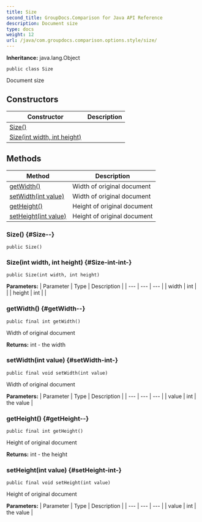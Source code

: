 ```yaml
---
title: Size
second_title: GroupDocs.Comparison for Java API Reference
description: Document size
type: docs
weight: 12
url: /java/com.groupdocs.comparison.options.style/size/
---
```

**Inheritance:**
java.lang.Object
```
public class Size
```

Document size
## Constructors

| Constructor | Description |
| --- | --- |
| [Size()](#Size--) |  |
| [Size(int width, int height)](#Size-int-int-) |  |
## Methods

| Method | Description |
| --- | --- |
| [getWidth()](#getWidth--) | Width of original document |
| [setWidth(int value)](#setWidth-int-) | Width of original document |
| [getHeight()](#getHeight--) | Height of original document |
| [setHeight(int value)](#setHeight-int-) | Height of original document |
### Size() {#Size--}
```
public Size()
```


### Size(int width, int height) {#Size-int-int-}
```
public Size(int width, int height)
```


**Parameters:**
| Parameter | Type | Description |
| --- | --- | --- |
| width | int |  |
| height | int |  |

### getWidth() {#getWidth--}
```
public final int getWidth()
```


Width of original document

**Returns:**
int - the width
### setWidth(int value) {#setWidth-int-}
```
public final void setWidth(int value)
```


Width of original document

**Parameters:**
| Parameter | Type | Description |
| --- | --- | --- |
| value | int | the value |

### getHeight() {#getHeight--}
```
public final int getHeight()
```


Height of original document

**Returns:**
int - the height
### setHeight(int value) {#setHeight-int-}
```
public final void setHeight(int value)
```


Height of original document

**Parameters:**
| Parameter | Type | Description |
| --- | --- | --- |
| value | int | the value |

